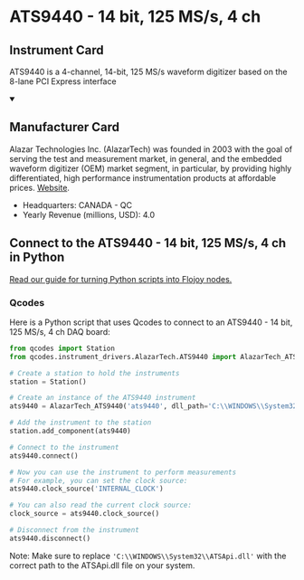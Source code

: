 
# ATS9440 - 14 bit, 125 MS/s, 4 ch

## Instrument Card

ATS9440 is a 4-channel, 14-bit, 125 MS/s waveform digitizer based on the 8-lane PCI Express interface

<details open>
<summary><h2>Manufacturer Card</h2></summary>
Alazar Technologies Inc. (AlazarTech) was founded in 2003 with the goal of serving the test and measurement market, in general, and the embedded waveform digitizer (OEM) market segment, in particular, by providing highly differentiated, high performance instrumentation products at affordable prices. <a href=https://www.alazartech.com/>Website</a>.
<br>
<ul>
  <li>Headquarters: CANADA - QC</li>
  <li>Yearly Revenue (millions, USD): 4.0</li>
</ul>
</details>

## Connect to the ATS9440 - 14 bit, 125 MS/s, 4 ch in Python

[Read our guide for turning Python scripts into Flojoy nodes.](https://docs.flojoy.ai/custom-nodes/creating-custom-node/)


### Qcodes

Here is a Python script that uses Qcodes to connect to an ATS9440 - 14 bit, 125 MS/s, 4 ch DAQ board:

```python
from qcodes import Station
from qcodes.instrument_drivers.AlazarTech.ATS9440 import AlazarTech_ATS9440

# Create a station to hold the instruments
station = Station()

# Create an instance of the ATS9440 instrument
ats9440 = AlazarTech_ATS9440('ats9440', dll_path='C:\\WINDOWS\\System32\\ATSApi.dll')

# Add the instrument to the station
station.add_component(ats9440)

# Connect to the instrument
ats9440.connect()

# Now you can use the instrument to perform measurements
# For example, you can set the clock source:
ats9440.clock_source('INTERNAL_CLOCK')

# You can also read the current clock source:
clock_source = ats9440.clock_source()

# Disconnect from the instrument
ats9440.disconnect()
```

Note: Make sure to replace `'C:\\WINDOWS\\System32\\ATSApi.dll'` with the correct path to the ATSApi.dll file on your system.

